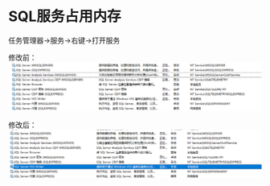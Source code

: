 # SQL服务占用内存

任务管理器->服务->右键->打开服务

修改前：
![](_attachments/old/2022-09-03-23-51-00.png)

修改后：
![](_attachments/old/2022-09-03-23-52-01.png)